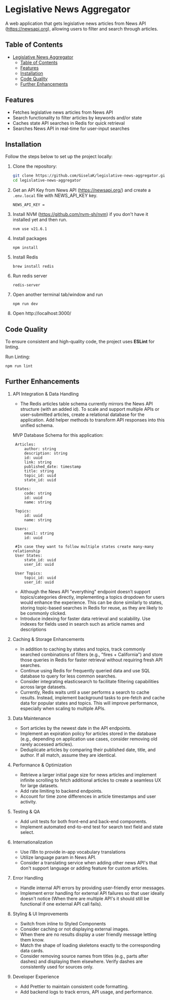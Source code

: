 # Legislative News Aggregator

A web application that gets legislative news articles from News API (https://newsapi.org), allowing users to filter and search through articles.

## Table of Contents

- [Legislative News Aggregator](#legislative-news-aggregator)
  - [Table of Contents](#table-of-contents)
  - [Features](#features)
  - [Installation](#installation)
  - [Code Quality](#code-quality)
  - [Further Enhancements](#further-enhancements)

## Features

- Fetches legislative news articles from News API
- Search functionality to filter articles by keywords and/or state
- Caches state API searches in Redis for quick retrieval
- Searches News API in real-time for user-input searches

## Installation

Follow the steps below to set up the project locally:
1. Clone the repository:

   ```bash
   git clone https://github.com/GiselaK/legislative-news-aggregator.git
   cd legislative-news-aggregator

2. Get an API Key from News API (https://newsapi.org/) and create a `.env.local` file with NEWS_API_KEY key.

    ```
    NEWS_API_KEY = 
3. Install NVM (https://github.com/nvm-sh/nvm) if you don't have it installed yet and then run.

    ```
    nvm use v21.6.1
4. Install packages

    ``` 
    npm install
5. Install Redis

    ```
    brew install redis
6. Run redis server

    ```
    redis-server
7. Open another terminal tab/window and run

    ```
    npm run dev
8. Open http://localhost:3000/

## Code Quality

To ensure consistent and high-quality code, the project uses **ESLint** for linting.

Run Linting:
   
    npm run lint

## Further Enhancements

1. API Integration & Data Handling
    - The Redis articles table schema currently mirrors the News API structure (with an added id). To scale and support multiple APIs or user-submitted articles, create a relational database for the application. Add helper methods to transform API responses into this unified schema.

   MVP Database Schema for this application:

        Articles:
            author: string
            description: string
            id: uuid
            link: string
            published_date: timestamp
            title: string
            topic_id: uuid
            state_id: uuid

        States:
            code: string
            id: uuid
            name: string

        Topics:
            id: uuid
            name: string

        Users:
            email: string
            id: uuid

        #In case they want to follow multiple states create many-many relationship 
        User States:
            state_id: uuid
            user_id: uuid

        User Topics:
            topic_id: uuid
            user_id: uuid


    - Although the News API "everything" endpoint doesn’t support topics/categories directly, implementing a topics dropdown for users would enhance the experience. This can be done similarly to states, storing topic-based searches in Redis for reuse, as they are likely to be commonly clicked.
    - Introduce indexing for faster data retrieval and scalability. Use indexes for fields used in search such as article names and descriptions

3. Caching & Storage Enhancements
    - In addition to caching by states and topics, track commonly searched combinations of filters (e.g., "fires + California") and store those queries in Redis for faster retrieval without requiring fresh API searches. 
    - Continue using Redis for frequently queried data and use SQL database to query for less common searches.
    - Consider integrating elasticsearch to facilitate filtering capabilities across large datasets. 
    - Currently, Redis waits until a user performs a search to cache results. Instead, implement background tasks to pre-fetch and cache data for popular states and topics. This will improve performance, especially when scaling to multiple APIs.

4. Data Maintenance
    - Sort articles by the newest date in the API endpoints.
    - Implement an expiration policy for articles stored in the database (e.g., depending on application use cases, consider removing old rarely accessed articles).
    - Deduplicate articles by comparing their published date, title, and author. If all match, assume they are identical.

5. Performance & Optimization
    - Retrieve a larger initial page size for news articles and implement infinite scrolling to fetch additional articles to create a seamless UX for large datasets.
    - Add rate limiting to backend endpoints.
    - Account for time zone differences in article timestamps and user activity.

6. Testing & QA
    - Add unit tests for both front-end and back-end components.
    - Implement automated end-to-end test for search text field and state select.

7. Internationalization
   - Use i18n to provide in-app vocabulary translations
   - Utilize language param in News API.
   - Consider a translating service when adding other news API's that don't support language or adding feature for custom articles.

8. Error Handling
   - Handle internal API errors by providing user-friendly error messages.
   - Implement error handling for external API failures so that user ideally doesn't notice (When there are multiple API's it should still be functional if one external API call fails).

9. Styling & UI Improvements
    - Switch from inline to Styled Components
    - Consider caching or not displaying external images.
    - When there are no results display a user friendly message letting them know.
    - Match the shape of loading skeletons exactly to the corresponding data cards.
    - Consider removing source names from titles (e.g., parts after dashes) and displaying them elsewhere. Verify dashes are consistently used for sources only.

10. Developer Experience
    - Add Prettier to maintain consistent code formatting.
    - Add backend logs to track errors, API usage, and performance.
